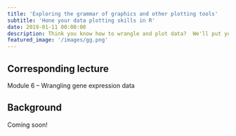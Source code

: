 ```yaml
---
title: 'Exploring the grammar of graphics and other plotting tools'
subtitle: 'Hone your data plotting skills in R'
date: 2019-01-11 00:00:00
description: Think you know how to wrangle and plot data?  We'll put your skills to the test using a large dataset.  To illustrate the general utility of the methods you've used up to this point, we'll step away from gene expression for this lab and explore a different (and exciting!) type of data.
featured_image: '/images/gg.png'
---
```


## Corresponding lecture

Module 6 – Wrangling gene expression data

## Background

Coming soon!